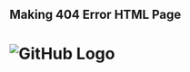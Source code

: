 ## Making 404 Error HTML Page

# ![GitHub Logo](https://e-compfast.github.io/make-404-html/docs/Error404.png)
